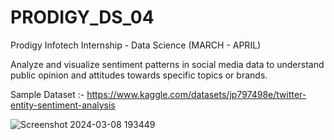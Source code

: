 # PRODIGY_DS_04

Prodigy Infotech Internship - Data Science (MARCH - APRIL)

Analyze and visualize sentiment patterns in social media data to understand public opinion and attitudes towards specific topics or brands.

Sample Dataset :- https://www.kaggle.com/datasets/jp797498e/twitter-entity-sentiment-analysis

![Screenshot 2024-03-08 193449](https://github.com/Iamarpanbanerjee/PRODIGY_DS_04/assets/101622569/be479185-4dd3-4bb5-88aa-2c9bba07334e)
